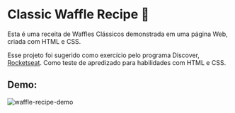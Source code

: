 # Classic Waffle Recipe :waffle:


Esta é uma receita de Waffles Clássicos demonstrada em uma página Web, criada com HTML e CSS. 

Esse projeto foi sugerido como exercício pelo programa Discover, [Rocketseat](https://www.rocketseat.com.br/discover). Como teste de apredizado para habilidades com HTML e CSS. 

  ## Demo: 
   ![waffle-recipe-demo](https://user-images.githubusercontent.com/90889081/147711500-6a161701-de11-4da4-9eab-40b1b83c72db.gif)








